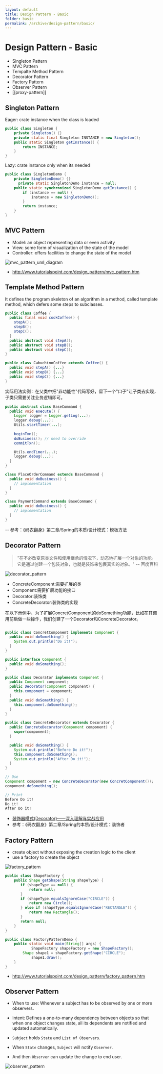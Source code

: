 ```yaml
---
layout: default
title: Design Pattern - Basic
folder: basic
permalink: /archive/design-pattern/basic/
---
```


# Design Pattern - Basic

- Singleton Pattern
- MVC Pattern
- Tempalte Method Pattern
- Decorator Pattern
- Factory Pattern
- Observer Pattern
- [[proxy-pattern]]

## Singleton Pattern

Eager: crate instance when the class is loaded

~~~ java
public class Singleton {
    private Singleton() {}
    private static final Singleton INSTANCE = new Singleton();
    public static Singleton getInstance() {
        return INSTANCE;
    }
}
~~~

Lazy: crate instance only when its needed

~~~ java
public class SingletonDemo {
    private SingletonDemo() {}
	  private static SingletonDemo instance = null;
    public static synchronized SingletonDemo getInstance() {
        if (instance == null) {
            instance = new SingletonDemo();
        }
        return instance;
    }
}
~~~

## MVC Pattern

- Model: an object representing data or even activity
- View: some form of visualization of the state of the model
- Controller: offers facilities to change the state of the model

![mvc_pattern_uml_diagram](img/mvc_pattern_uml_diagram.jpg)

- <http://www.tutorialspoint.com/design_pattern/mvc_pattern.htm>

## Template Method Pattern

It defines the program skeleton of an algorithm in a method, called template method, which defers some steps to subclasses.

~~~ java
public class Coffee {
  public final void cookCoffee() {
    stepA();
    stepB();
    stepC();
  }
  public abstract void stepA();
  public abstract void stepB();
  public abstract void stepC();
}

public class CabuchinoCoffee extends Coffee() {
  public void stepA() {...}
  public void stepB() {...}
  public void stepC() {...}
}
~~~

实际用法实例：在父类中把"非功能性"代码写好，留下一个"口子"让子类去实现，子类只需要关注业务逻辑即可。

~~~ java
public abstract class BaseCommand {
  public void execute() {
    Logger logger = Logger.getLog(...);
    logger.debug(...);
    Utils.startTimer(...); 
    
    beginTxn();
    doBusiness(); // need to override
    commitTxn();

    Utils.endTimer(...);
    logger.debug(...);
  }
}

class PlaceOrderCommand extends BaseCommand {
  public void doBusiness() {
    // implementation
  }
}

class PaymentCommand extends BaseCommand {
  public void doBusiness() {
    // implementation
  }
}
~~~

-- 参考：《码农翻身》第二章/Spring的本质/设计模式：模板方法

## Decorator Pattern

> "在不必改变原类文件和使用继承的情况下，动态地扩展一个对象的功能。它是通过创建一个包装对象，也就是装饰来包裹真实的对象。"
> -- 百度百科

![decorator_pattern](img/decorator_pattern.png)

- ConcreteComponent:需要扩展的类
- Component:需要扩展功能的接口
- Decorator:装饰类
- ConcreteDecorator:装饰类的实现

在以下示例中，为了扩展ConcretComponent的doSomething功能，比如在其调用前后做一些操作，我们创建了一个Decorator和ConcreteDecorator。

~~~ java

public class ConcretComponent implements Component {
  public void doSomething() {
    System.out.println("Do it!");
  }
}

public interface Component {
  public void doSomething();
}

public class Decorator implements Component {
  public Component component;
  public Decorator(Component component) {
    this.component = component;
  }
  public void doSomething() {   
    this.component.doSomething();
  }
}

public class ConcreteDecorator extends Decorator {
  public ConcreteDecorator(Component component) {
    super(component);
  }

  public void doSomething() {
    System.out.println("Before Do it!");
    this.component.doSomething();
    System.out.println("After Do it!");
  }
}

// Use
Component component = new ConcreteDecorator(new ConcretComponent());
component.doSomething();

// Print
Before Do it!
Do it!
After Do it!
~~~

- [装饰器模式(Decorator)——深入理解与实战应用](https://www.cnblogs.com/jzb-blog/p/6717349.html)
- 参考：《码农翻身》第二章/Spring的本质/设计模式：装饰者

## Factory Pattern

- create object without exposing the creation logic to the client
- use a factory to create the object

![factory_pattern](img/factory_pattern.png)

~~~ java
public class ShapeFactory {
    public Shape getShape(String shapeType) {
       if (shapeType == null) {
           return null;
       }
       if (shapeType.equalsIgnoreCase("CIRCLE")) {
           return new Circle();
       } else if (shapeType.equalsIgnoreCase("RECTANGLE")) {
           return new Rectangle();
       }
       return null;
    }
}

public class FactoryPatternDemo {
    public static void main(String[] args) {
		    ShapeFactory shapeFactory = new ShapeFactory();
        Shape shape1 = shapeFactory.getShape("CIRCLE");
		    shape1.draw();
    }
}
~~~

- <http://www.tutorialspoint.com/design_pattern/factory_pattern.htm>

## Observer Pattern

- When to use: Whenever a subject has to be observed by one or more observers.
- Intent: Defines a one-to-many dependency between objects so that when one object changes state, 
all its dependents are notified and updated automatically.

- `Subject` holds `State` and `List of Observers`.
- When `State` changes, `Subject` will notify `Observer`.
- And then `Observer` can update the change to end user.

![observer_pattern](img/observer_pattern.png)
